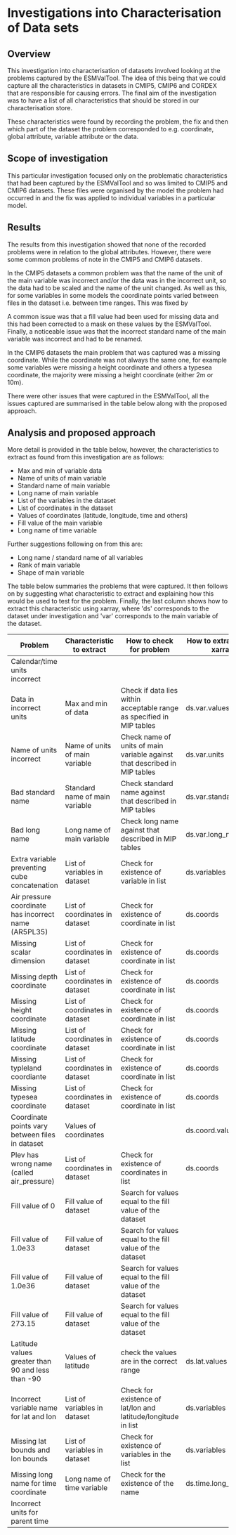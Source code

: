 # Investigations into Characterisation of Data sets

## Overview

This investigation into characterisation of datasets involved looking at the problems captured by the ESMValTool. The idea of this being that we could capture all the characteristics in datasets in CMIP5, CMIP6 and CORDEX that are responsible for causing errors. The final aim of the investigation was to have a list of all characteristics that should be stored in our characterisation store.

These characteristics were found by recording the problem, the fix and then which part of the dataset the problem corresponded to e.g. coordinate, global attribute, variable attribute or the data.

## Scope of investigation

This particular investigation focused only on the problematic characteristics that had been captured by the ESMValTool and so was limited to CMIP5 and CMIP6 datasets. These files were organised by the model the problem had occurred in and the fix was applied to individual variables in a particular model. 

## Results

The results from this investigation showed that none of the recorded problems were in relation to the global attributes. 
However, there were some common problems of note in the CMIP5 and CMIP6 datasets. 

In the CMIP5 datasets a common problem was that the name of the unit of the main variable was incorrect and/or the data was in the incorrect unit, so the data had to be scaled and the name of the unit changed. As well as this, for some variables in some models the coordinate points varied between files in the dataset i.e. between time ranges. This was fixed by  

A common issue was that a fill value had been used for missing data and this had been corrected to a mask on these values by the ESMValTool. Finally, a noticeable issue was that the incorrect standard name of the main variable was incorrect and had to be renamed. 

In the CMIP6 datasets the main problem that was captured was a missing coordinate. While the coordinate was not always the same one, for example some variables were missing a height coordinate and others a typesea coordinate, the majority were missing a height coordinate (either 2m or 10m).

There were other issues that were captured in the ESMValTool, all the issues captured are summarised in the table below along with the proposed approach. 

## Analysis and proposed approach

More detail is provided in the table below, however, the characteristics to extract as found from this investigation are as follows:

- Max and min of variable data
- Name of units of main variable
- Standard name of main variable
- Long name of main variable
- List of the variables in the dataset 
- List of coordinates in the dataset
- Values of coordinates (latitude, longitude, time and others)
- Fill value of the main variable
- Long name of time variable

Further suggestions following on from this are:

- Long name / standard name of all variables
- Rank of main variable
- Shape of main variable


The table below summaries the problems that were captured. It then follows on by suggesting what characteristic to extract and explaining how this would be used to test for the problem. Finally, the last column shows how to extract this characteristic using xarray, where 'ds' corresponds to the dataset under investigation and 'var' corresponds to the main variable of the dataset. 

| Problem  | Characteristic to extract | How to check for problem | How to extract using xarray |
|---|---|---|---|
| Calendar/time units incorrect  |   |   |   |
| Data in incorrect units | Max and min of data | Check if data lies within acceptable range as specified in MIP tables | ds.var.values |
| Name of units incorrect | Name of units of main variable | Check name of units of main variable against that described in MIP tables | ds.var.units |
| Bad standard name | Standard name of main variable | Check standard name against that described in MIP tables | ds.var.standard_name |
| Bad long name | Long name of main variable | Check long name against that described in MIP tables | ds.var.long_name |
| Extra variable preventing cube concatenation | List of variables in dataset | Check for existence of variable in list | ds.variables |
| Air pressure coordinate has incorrect name (AR5PL35) | List of coordinates in dataset | Check for existence of coordinate in list | ds.coords |
| Missing scalar dimension | List of coordinates in dataset | Check for existence of coordinate in list  | ds.coords |
| Missing depth coordinate | List of coordinates in dataset | Check for existence of coordinate in list  | ds.coords |
| Missing height coordinate | List of coordinates in dataset | Check for existence of coordinate in list  | ds.coords |
| Missing latitude coordinate | List of coordinates in dataset | Check for existence of coordinate in list  | ds.coords |
| Missing typleland coordiante | List of coordinates in dataset | Check for existence of coordinate in list  | ds.coords |
| Missing typesea coordinate | List of coordinates in dataset | Check for existence of coordinate in list  | ds.coords |
| Coordinate points vary between files in dataset | Values of coordinates |   | ds.coord.values |
| Plev has wrong name (called air_pressure) | List of coordinates in dataset | Check for existence of coordinates in list | ds.coords |
| Fill value of 0 | Fill value of dataset | Search for values equal to the fill value of the dataset |   |
| Fill value of 1.0e33 | Fill value of dataset | Search for values equal to the fill value of the dataset |   |
| Fill value of 1.0e36 | Fill value of dataset | Search for values equal to the fill value of the dataset |   |
| Fill value of 273.15 | Fill value of dataset | Search for values equal to the fill value of the dataset |   |
| Latitude values greater than 90 and less than -90  | Values of latitude | check the values are in the correct range  | ds.lat.values |
| Incorrect variable name for lat and lon | List of variables in dataset | Check for existence of lat/lon and latitude/longitude in list | ds.variables |
| Missing lat bounds and lon bounds | List of variables in dataset | Check for existence of variables in the list | ds.variables |
| Missing long name for time coordinate | Long name of time variable | Check for the existence of the name | ds.time.long_name |
| Incorrect units for parent time |  |  |  |
  
   
